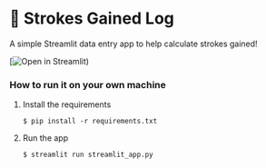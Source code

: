 # 🎈 Strokes Gained Log

A simple Streamlit data entry app to help calculate strokes gained!

[![Open in Streamlit](https://strokesgainedlog.streamlit.app/))

### How to run it on your own machine

1. Install the requirements

   ```
   $ pip install -r requirements.txt
   ```

2. Run the app

   ```
   $ streamlit run streamlit_app.py
   ```
